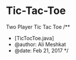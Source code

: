 # Tic-Tac-Toe
Two Player Tic Tac Toe
/** 
 * [TicTocToe.java]
 * @author: Ali Meshkat 
 * @date: Feb 21, 2017
 */
